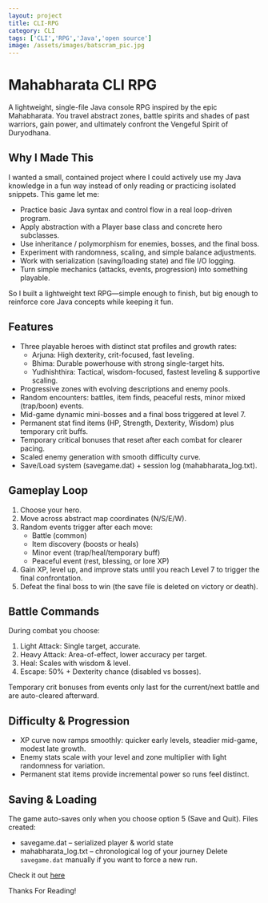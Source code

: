 ```yaml
---
layout: project
title: CLI-RPG
category: CLI
tags: ['CLI','RPG','Java','open source']
image: /assets/images/batscram_pic.jpg
---
```

# Mahabharata CLI RPG

A lightweight, single-file Java console RPG inspired by the epic Mahabharata. You travel abstract zones, battle spirits and shades of past warriors, gain power, and ultimately confront the Vengeful Spirit of Duryodhana.

## Why I Made This
I wanted a small, contained project where I could actively use my Java knowledge in a fun way instead of only reading or practicing isolated snippets. This game let me:

- Practice basic Java syntax and control flow in a real loop-driven program.
- Apply abstraction with a Player base class and concrete hero subclasses.
- Use inheritance / polymorphism for enemies, bosses, and the final boss.
- Experiment with randomness, scaling, and simple balance adjustments.
- Work with serialization (saving/loading state) and file I/O logging.
- Turn simple mechanics (attacks, events, progression) into something playable.

So I built a lightweight text RPG—simple enough to finish, but big enough to reinforce core Java concepts while keeping it fun.

## Features
- Three playable heroes with distinct stat profiles and growth rates:
  - Arjuna: High dexterity, crit-focused, fast leveling.
  - Bhima: Durable powerhouse with strong single-target hits.
  - Yudhishthira: Tactical, wisdom-focused, fastest leveling & supportive scaling.
- Progressive zones with evolving descriptions and enemy pools.
- Random encounters: battles, item finds, peaceful rests, minor mixed (trap/boon) events.
- Mid-game dynamic mini-bosses and a final boss triggered at level 7.
- Permanent stat find items (HP, Strength, Dexterity, Wisdom) plus temporary crit buffs.
- Temporary critical bonuses that reset after each combat for clearer pacing.
- Scaled enemy generation with smooth difficulty curve.
- Save/Load system (savegame.dat) + session log (mahabharata_log.txt).

## Gameplay Loop
1. Choose your hero.
2. Move across abstract map coordinates (N/S/E/W).
3. Random events trigger after each move:
   - Battle (common)
   - Item discovery (boosts or heals)
   - Minor event (trap/heal/temporary buff)
   - Peaceful event (rest, blessing, or lore XP)
4. Gain XP, level up, and improve stats until you reach Level 7 to trigger the final confrontation.
5. Defeat the final boss to win (the save file is deleted on victory or death).

## Battle Commands
During combat you choose:
1. Light Attack: Single target, accurate.
2. Heavy Attack: Area-of-effect, lower accuracy per target.
3. Heal: Scales with wisdom & level.
4. Escape: 50% + Dexterity chance (disabled vs bosses).

Temporary crit bonuses from events only last for the current/next battle and are auto-cleared afterward.

## Difficulty & Progression
- XP curve now ramps smoothly: quicker early levels, steadier mid-game, modest late growth.
- Enemy stats scale with your level and zone multiplier with light randomness for variation.
- Permanent stat items provide incremental power so runs feel distinct.

## Saving & Loading
The game auto-saves only when you choose option 5 (Save and Quit). Files created:
- savegame.dat – serialized player & world state
- mahabharata_log.txt – chronological log of your journey
Delete `savegame.dat` manually if you want to force a new run.

Check it out [here](https://github.com/Praneel7015/simple-java-cli-rpg)

Thanks For Reading!

